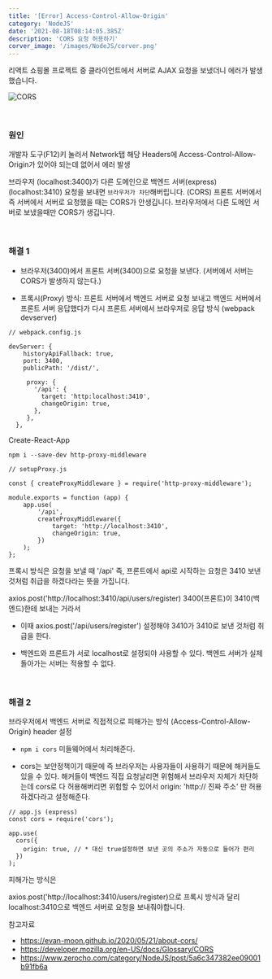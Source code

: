 ```yaml
---
title: '[Error] Access-Control-Allow-Origin'
category: 'NodeJS'
date: '2021-08-18T08:14:05.385Z'
description: 'CORS 요청 허용하기'
corver_image: '/images/NodeJS/corver.png'
---
```


리액트 쇼핑몰 프로젝트 중 클라이언트에서 서버로 AJAX 요청을 보냈더니 에러가 발생했습니다.

![CORS](/images/NodeJS/cors.png)

<br />

### 원인

개발자 도구(F12)키 눌러서 Network탭 해당 Headers에 Access-Control-Allow-Origin가 있어야 되는데 없어서 에러 발생

브라우저 (localhost:3400)가 다른 도메인으로 백엔드 서버(express)(localhost:3410) 요청을 보내면 `브라우저가 차단`해버립니다. (CORS)
프론트 서버에서 즉 서버에서 서버로 요청했을 때는 CORS가 안생깁니다.
브라우저에서 다른 도메인 서버로 보냈을때만 CORS가 생깁니다.

<br />

### 해결 1

- 브라우저(3400)에서 프론트 서버(3400)으로 요청을 보낸다. (서버에서 서버는 CORS가 발생하지 않는다.)

- 프록시(Proxy) 방식: 프론트 서버에서 백엔드 서버로 요청 보내고 백엔드 서버에서 프론트 서버 응답했다가 다시 프론트 서버에서 브라우저로 응답 방식 (webpack devserver)

```
// webpack.config.js

devServer: {
    historyApiFallback: true,
    port: 3400,
    publicPath: '/dist/',

     proxy: {
       '/api': {
         target: 'http:localhost:3410',
         changeOrigin: true,
       },
     },
  },
```

Create-React-App

`npm i --save-dev http-proxy-middleware`

```
// setupProxy.js

const { createProxyMiddleware } = require('http-proxy-middleware');

module.exports = function (app) {
    app.use(
        '/api',
        createProxyMiddleware({
            target: 'http://localhost:3410',
            changeOrigin: true,
        })
    );
};
```

프록시 방식은 요청을 보낼 때 '/api' 즉, 프론트에서 api로 시작하는 요청은 3410 보낸 것처럼 취급을 하겠다라는 뜻을 가집니다.

axios.post('http://localhost:3410/api/users/register) 3400(프론트)이 3410(백엔드)한테 보내는 거라서

- 이때 axios.post('/api/users/register') 설정해야 3410가 3410로 보낸 것처럼 취급을 한다.

- 백엔드와 프론트가 서로 localhost로 설정되야 사용할 수 있다. 백엔드 서버가 실제 돌아가는 서버는 적용할 수 없다.

<br />

### 해결 2

브라우저에서 백엔드 서버로 직접적으로 피해가는 방식 (Access-Control-Allow-Origin) header 설정

- `npm i cors` 미들웨어에서 처리해준다.

- cors는 보안정책이기 때문에 즉 브라우저는 사용자들이 사용하기 때문에 해커들도 있을 수 있다. 해커들이 백엔드 직접 요청날리면 위험해서 브라우저 자체가 차단하는데
  cors로 다 허용해버리면 위험할 수 있어서 origin: 'http:// 진짜 주소' 만 허용하겠다라고 설정해준다.

```
// app.js (express)
const cors = require('cors');

app.use(
  cors({
    origin: true, // * 대신 true설정하면 보낸 곳의 주소가 자동으로 들어가 편리
  })
);
```

피해가는 방식은

axios.post('http://localhost:3410/users/register)으로 프록시 방식과 달리 localhost:3410으로 백엔드 서버로 요청을 보내줘야합니다.

참고자료

- https://evan-moon.github.io/2020/05/21/about-cors/
- https://developer.mozilla.org/en-US/docs/Glossary/CORS
- https://www.zerocho.com/category/NodeJS/post/5a6c347382ee09001b91fb6a
